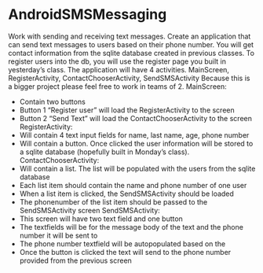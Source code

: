 AndroidSMSMessaging
===================

Work with sending and receiving text messages. Сreate an application that can send text messages to users based on their phone number. You will 
get contact information from the sqlite database created in previous classes. To register
users into the db, you will use the register page you built in yesterday’s class.
The application will have 4 activities. MainScreen, RegisterActivity,
ContactChooserActivity, SendSMSActivity
Because this is a bigger project please feel free to work in teams of 2.
MainScreen:
-  Contain two buttons
-  Button 1 “Register user” will load the RegisterActivity to the screen
-  Button 2 “Send Text” will load the ContactChooserActivity to the screen
RegisterActivity:
-  Will contain 4 text input fields for name, last name, age, phone number
-  Will contain a button. Once clicked the user information will be stored to a sqlite
database (hopefully built in Monday’s class).
ContactChooserActivity:
-  Will contain a list. The list will be populated with the users from the sqlite
database
-  Each list item should contain the name and phone number of one user
-  When a list item is clicked, the SendSMSActivity should be loaded
-  The phonenumber of the list item should be passed to the SendSMSActivity
screen
SendSMSActivity:
-  This screen will have two text field and one button
-  The textfields will be for the message body of the text and the phone number it
will be sent to
-  The phone number textfield will be autopopulated based on the
-  Once the button is clicked the text will send to the phone number provided from
the previous screen
